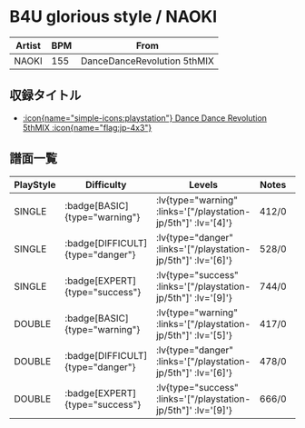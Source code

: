 # B4U glorious style / NAOKI

|Artist|BPM|From|
|------|---|----|
|NAOKI|155|DanceDanceRevolution 5thMIX|

## 収録タイトル

- [ :icon{name="simple-icons:playstation"} Dance Dance Revolution 5thMIX :icon{name="flag:jp-4x3"} ](/playstation-jp/5th)

## 譜面一覧

|PlayStyle|Difficulty|Levels|Notes|Movie|
|---------|----------|------|-----|-----|
|SINGLE| :badge[BASIC]{type="warning"} | :lv{type="warning" :links='["/playstation-jp/5th"]' :lv='[4]'} |412/0||
|SINGLE| :badge[DIFFICULT]{type="danger"} | :lv{type="danger" :links='["/playstation-jp/5th"]' :lv='[6]'} |528/0||
|SINGLE| :badge[EXPERT]{type="success"} | :lv{type="success" :links='["/playstation-jp/5th"]' :lv='[9]'} |744/0||
|DOUBLE| :badge[BASIC]{type="warning"} | :lv{type="warning" :links='["/playstation-jp/5th"]' :lv='[5]'} |417/0||
|DOUBLE| :badge[DIFFICULT]{type="danger"} | :lv{type="danger" :links='["/playstation-jp/5th"]' :lv='[6]'} |478/0||
|DOUBLE| :badge[EXPERT]{type="success"} | :lv{type="success" :links='["/playstation-jp/5th"]' :lv='[9]'} |666/0||
